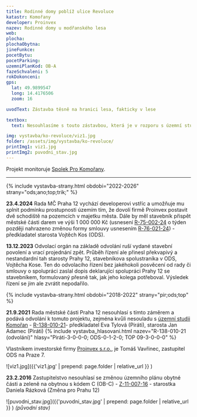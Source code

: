 ```yaml
---
title: Rodinné domy poblíž ulice Revoluce
katastr: Komořany
developer: Proinvex
nazev: Rodinné domy u modřanského lesa
web:
plocha:
plochaObytna:
jineFunkce:
pocetBytu:
pocetParking:
uzemniPlanKod: OB-A
fazeSchvaleni: 5
rokDokonceni:
gps:
  lat: 49.9899547
  long: 14.4176506
  zoom: 16

uvodText: Zástavba těsně na hranici lesa, fakticky v lese

textbox:
  text: Nesouhlasíme s touto zástavbou, která je v rozporu s územní studií Komořan a využívá úzkého pruhu obytné plochy územního plánu k umístění domů, zahrady budou již v kódu ZMK, tedy bez možnosti klasického oplocení. Zatarasuje také průchody územím od Modřanského háje do lesa.

img: vystavba/ko-revoluce/viz1.jpg
folder: /assets/img/vystavba/ko-revoluce/
printImg1: viz1.jpg
printImg2: puvodni_stav.jpg
---
```


Projekt monitoruje [Spolek Pro Komořany](https://www.spolekprokomorany.cz).

- - -

{% include vystavba-strany.html obdobi="2022-2026" strany="ods;ano;top;trik;" %}

**23.4.2024** Rada MČ Praha 12 vychází developerovi vstříc a umožňuje mu splnit podmínku prostupnosti územím tím, že dovolí firmě Proinvex postavit dvě schodiště na pozemcích v majetku města. Dále by měl stavebník přispět městské části darem ve výši 1 000 000 Kč (usnesení [R-75-002-24](https://www.praha12.cz/assets/File.ashx?id_org=80112&id_dokumenty=104779) o týden později nahrazeno změnou formy smlouvy usnesením [R-76-021-24](https://www.praha12.cz/assets/File.ashx?id_org=80112&id_dokumenty=104775)) - předkladatel starosta Vojtěch Kos (ODS).

**13.12.2023** Odvolací orgán na základě odvolání ruší vydané stavební povolení a vrací projednání zpět. Průběh řízení ale přinesl překvapivý a nestandardní tah starosty Prahy 12, stavebníkova spolustraníka v ODS, Vojtěcha Kose. Ten do odvolacího řízení bez jakéhokoli posvěcení od rady či smlouvy o spolupráci zaslal dopis deklarující spolupráci Prahy 12 se stavebníkem, formulovaný přesně tak, jak jeho kolega potřeboval. Výsledek řízení se jim ale zvrátit nepodařilo. 

{% include vystavba-strany.html obdobi="2018-2022" strany="pir;ods;top" %}

**21.9.2021** Rada městské části Praha 12 nesouhlasí s tímto záměrem a podává odvolání k tomuto projektu, zejména kvůli nesouladu s [územní studii Komořan](https://www.praha.eu/jnp/cz/o_meste/magistrat/odbory/odbor_uzemniho_rozvoje/uzemni_planovani/uzemni_studie/studie_platne/us_komorany.html) - [R-138-010-21](https://www.praha12.cz/assets/File.ashx?id_org=80112&id_dokumenty=85889)- předkladatel Eva Tylová (Piráti), starosta Jan Adamec (Piráti)
{% include vystavba_hlasovani.html nazev="R-138-010-21 (odvolání)" hlasy="Piráti-3-0-0-0; ODS-0-1-2-0; TOP 09-3-0-0-0" %}

Vlastníkem investorské firmy [Proinvex s.r.o.](https://rejstrik-firem.kurzy.cz/49706586/proinvex-sro/), je Tomáš Vavřinec, zastupitel ODS na Praze 7.

![viz1.jpg]({{'viz1.jpg' | prepend: page.folder | relative_url }} )

**23.2.2016** Zastupitelstvo nesouhlasí se změnou územního plánu obytné části a zeleně na obytnou s kódem C (OB-C)  - [Z-11-007-16](https://www.praha12.cz/assets/File.ashx?id_org=80112&id_dokumenty=46149) - starostka Daniela Rázková (Změna pro Prahu 12)

![puvodni_stav.jpg]({{'puvodni_stav.jpg' | prepend: page.folder | relative_url }} )
_(původní stav)_
